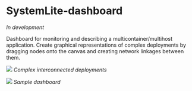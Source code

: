 # SystemLite-dashboard

*In development*

Dashboard for monitoring and describing a multicontainer/multihost application.
Create graphical representations of complex deployments by dragging nodes onto
the canvas and creating network linkages between them.

![](http://i.imgur.com/95GK0jf.png)
*Complex interconnected deployments*

![](http://i.imgur.com/AwIui1P.png)
*Sample dashboard*
